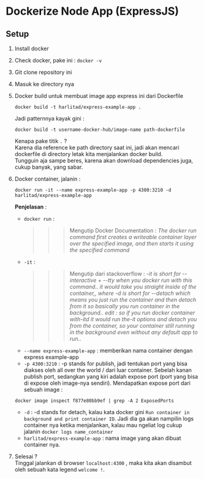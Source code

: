 # Dockerize Node App (ExpressJS)
## Setup
1. Install docker
2. Check docker, pake ini : `docker -v`
3. Git clone repository ini
4. Masuk ke directory nya
5. Docker build untuk membuat image app express ini dari Dockerfile
   <br>
   ```
   docker build -t harlitad/express-example-app .
   ``` 
   Jadi patternnya kayak gini :
   ```
   docker build -t username-docker-hub/image-name path-dockerfile
   ```
   Kenapa pake titik `.` ?
   <br>
   Karena dia reference ke path directory saat ini, jadi akan mencari dockerfile di directory letak kita menjalankan docker build. 
   <br>
   Tungguin aja sampe beres, karena akan download dependencies juga, cukup banyak, yang sabar.
7. Docker container, jalanin :
   ```
   docker run -it --name express-example-app -p 4300:3210 -d harlitad/express-example-app
   ```
   **Penjelasan** :
   - `docker run` : 
        >>> Mengutip Docker Documentation :
        *The docker run command first creates a writeable container layer over the specified image, and then starts it using the specified command*
   - `-it` : 
        >>> Mengutip dari stackoverflow :
        *-it is short for --interactive + --tty when you docker run with this command.. it would take you straight inside of the container,, where -d is short for --detach which means you just run the container and then detach from it so basically you run container in the background.. edit : so if you run docker container with-itd it would run the-it options and detach you from the container, so your container still running in the background even without any default app to run..*
    - `--name express-example-app` : memberikan nama container dengan express example-app
    - `-p 4300:3210` : -p stands for publish, jadi tentukan port yang bisa diakses oleh all over the world / dari luar container. Sebelah kanan publish port, sedangkan yang kiri adalah expose port (port yang bisa di expose oleh image-nya sendiri). 
    Mendapatkan expose port dari sebuah image :
    ```
    docker image inspect f877e80bb9ef | grep -A 2 ExposedPorts
    ``` 
    - `-d` : -d stands for detach, kalau kata docker gini `Run container in background and print container ID`. Jadi dia ga akan nampilin logs container nya ketika menjalankan, kalau mau ngeliat log cukup jalanin `docker logs name_container`
    - `harlitad/express-example-app` : nama image yang akan dibuat container nya.

8. Selesai ?
   <br>
   Tinggal jalankan di browser `localhost:4300` , maka kita akan disambut oleh sebuah kata legend `welcome !`.